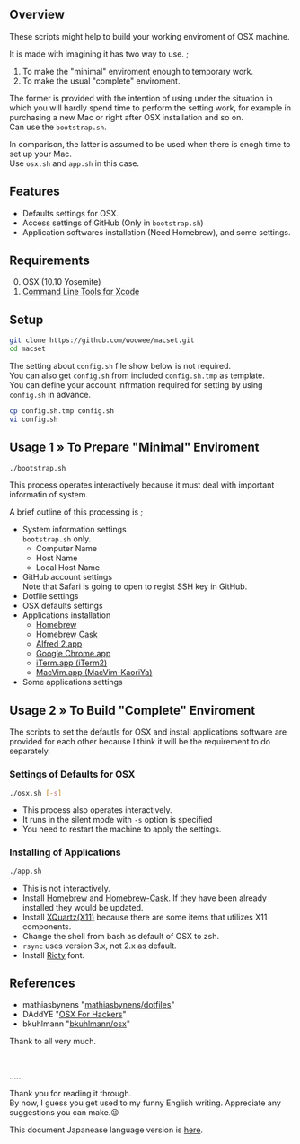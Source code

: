 Overview
---

These scripts might help to build your working enviroment of OSX machine.

It is made with imagining it has two way to use. ;

1. To make the "minimal" enviroment enough to temporary work.
2. To make the usual "complete" enviroment.

The former is provided with the intention of using under the situation in which you will hardly spend time to perform the setting work, for example in purchasing a new Mac or right after OSX installation and so on.  
Can use the `bootstrap.sh`.

In comparison, the latter is assumed to be used when there is enogh time to set up your Mac.  
Use `osx.sh` and `app.sh` in this case.


Features
---

* Defaults settings for OSX.
* Access settings of GitHub (Only in `bootstrap.sh`)
* Application softwares installation (Need Homebrew), and some settings.


Requirements
---

00. OSX (10.10 Yosemite)
00. [Command Line Tools for Xcode][30]

[30]: https://developer.apple.com/downloads/index.action?=xcode "Downloads for Apple Developers"


Setup
---

``` sh
git clone https://github.com/woowee/macset.git
cd macset
```

The setting about `config.sh` file show below is not required.  
You can also get `config.sh` from included `config.sh.tmp` as template.  
You can define your account infrmation required for setting by using `config.sh` in advance.  

``` sh
cp config.sh.tmp config.sh
vi config.sh
```

Usage 1 » To Prepare "Minimal" Enviroment
---

``` sh
./bootstrap.sh
```

This process operates interactively because it must deal with important informatin of system.

A brief outline of this processing is ;

* System information settings  
`bootstrap.sh` only.  
    - Computer Name
    - Host Name
    - Local Host Name
* GitHub account settings  
Note that Safari is going to open to regist SSH key in GitHub.  
* Dotfile settings
* OSX defaults settings
* Applications installation
    - [Homebrew][40]
    - [Homebrew Cask][41]
    - [Alfred 2.app][42]
    - [Google Chrome.app][43]
    - [iTerm.app (iTerm2)][44]
    - [MacVim.app (MacVim-KaoriYa)][45]
* Some applications settings

[40]: http://brew.sh/ "Homebrew â€” The missing package manager for OS X"  
[41]: http://caskroom.io/ "Homebrew Cask"  
[42]: http://www.alfredapp.com/ "Alfred App - Productivity App for Mac OS X"  
[43]: https://www.google.co.jp/chrome/?platform=mac "Chrome ãƒ–ãƒ©ã‚¦ã‚¶"  
[44]: http://iterm2.com/ "iTerm2 - Mac OS Terminal Replacement"  
[45]: https://github.com/splhack/homebrew-splhack "splhack homebrew-splhack"


Usage 2 » To Build "Complete" Enviroment
---

The scripts to set the defautls for OSX and install applications software are provided for each other because I think it will be the requirement to do separately.

### Settings of Defaults for OSX

``` sh
./osx.sh [-s]
```
* This process also operates interactively.
* It runs in the silent mode with `-s` option is specified
* You need to restart the machine to apply the settings.

### Installing of Applications

``` sh
./app.sh
```

* This is not interactively.
* Install [Homebrew][40] and [Homebrew-Cask][41]. If they have been already installed they would be updated.
* Install [XQuartz(X11)][46] because there are some items that utilizes X11 components.
* Change the shell from bash as default of OSX to zsh.
* `rsync` uses version 3.x, not 2.x as default.
* Install [Ricty][48] font.

[46]: https://xquartz.macosforge.org/landing/ "XQuartz"  
[47]: https://github.com/Homebrew/homebrew-dupes "Homebrew/homebrew-dupes"  
[48]: https://github.com/yascentur/Ricty.git "yascentur/Ricty"



References
---

* mathiasbynens "[mathiasbynens/dotfiles][50]"
* DAddYE "[OSX For Hackers][51]"
* bkuhlmann  "[bkuhlmann/osx][52]"

Thank to all very much.


[50]: https://github.com/mathiasbynens/dotfiles "mathiasbynens/dotfiles"  
[51]: https://gist.github.com/DAddYE/2108403 "OSX For Hackers"  
[52]: https://github.com/bkuhlmann/osx "bkuhlmann/osx"


<p>&nbsp;</p>

.....

Thank you for reading it through.  
By now, I guess you get used to my funny English writing. Appreciate any suggestions you can make.:wink:

This document Japanease language version is [here][100].

[100]: https://github.com/woowee/macset/blob/master/README-JP.md "README-JP.md"
